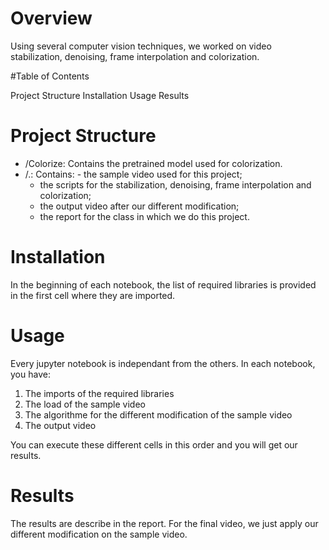 # Overview

Using several computer vision techniques, we worked on video stabilization, denoising, frame interpolation and colorization. 

#Table of Contents

Project Structure
Installation
Usage
Results


# Project Structure

- /Colorize: Contains the pretrained model used for colorization.
- /.: Contains: - the sample video used for this project;
  - the scripts for the stabilization, denoising, frame interpolation and colorization;
  - the output video after our different modification;
  - the report for the class in which we do this project.

# Installation

In the beginning of each notebook, the list of required libraries is provided in the first cell where they are imported.

# Usage

Every jupyter notebook is independant from the others. In each notebook, you have:

1) The imports of the required libraries
2) The load of the sample video
3) The algorithme for the different modification of the sample video
4) The output video

You can execute these different cells in this order and you will get our results.

# Results

The results are describe in the report. For the final video, we just apply our different modification on the sample video.
